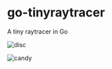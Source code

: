 # go-tinyraytracer
A tiny raytracer in Go

![disc](https://user-images.githubusercontent.com/23650308/194513765-0c17446a-7ee6-42cf-a9af-02861a76e0ee.png)

![candy](https://user-images.githubusercontent.com/23650308/194514517-1535d436-812e-49a2-82ca-59118fb6891d.png)
